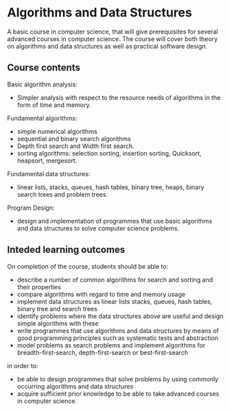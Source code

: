 # Algorithms and Data Structures
A basic course in computer science, that will give prerequisites for several advanced courses in computer science. The course will cover both theory on algorithms and data structures as well as practical software design.

## Course contents
Basic algorithm analysis:
* Simpler analysis with respect to the resource needs of algorithms in the form of time and memory.

Fundamental algorithms:
* simple numerical algorithms
* sequential and binary search algorithms
* Depth first search and Width first search.
* sorting algorithms: selection sorting, insertion sorting, Quicksort, heapsort, mergesort.

Fundamental data structures:
* linear lists, stacks, queues, hash tables, binary tree, heaps, binary search trees and problem trees.

Program Design:
* design and implementation of programmes that use basic algorithms and data structures to solve computer science problems.

## Inteded learning outcomes
On completion of the course, students should be able to:

* describe a number of common algorithms for search and sorting and their properties
* compare algorithms with regard to time and memory usage
* implement data structures as linear lists stacks, queues, hash tables, binary tree and search trees
* identify problems where the data structures above are useful and design simple algorithms with these
* write programmes that use algorithms and data structures by means of good programming principles such as systematic tests and abstraction
* model problems as search problems and implement algorithms for breadth-first-search, depth-first-search or best-first-search

in order to: 

* be able to design programmes that solve problems by using commonly occurring algorithms and data structures
* acquire sufficient prior knowledge to be able to take advanced courses in computer science.
